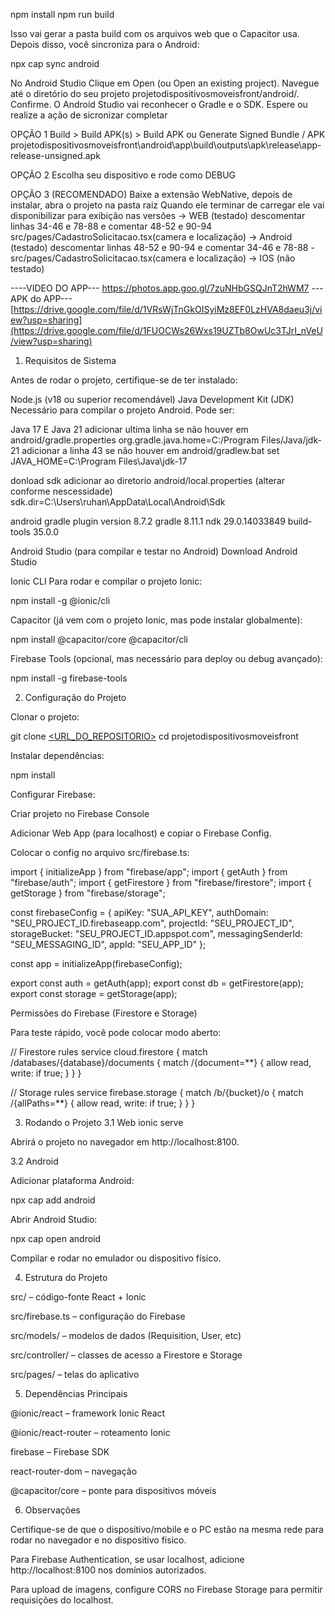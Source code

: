 npm install
npm run build

Isso vai gerar a pasta build com os arquivos web que o Capacitor usa.
Depois disso, você sincroniza para o Android:

npx cap sync android

No Android Studio
Clique em Open (ou Open an existing project).
Navegue até o diretório do seu projeto projetodispositivosmoveisfront/android/.
Confirme. O Android Studio vai reconhecer o Gradle e o SDK.
Espere ou realize a ação de sicronizar completar

OPÇÃO 1
Build > Build APK(s) > Build APK ou Generate Signed Bundle / APK
projetodispositivosmoveisfront\android\app\build\outputs\apk\release\app-release-unsigned.apk

OPÇÃO 2
Escolha seu dispositivo e rode como DEBUG

OPÇÃO 3 (RECOMENDADO)
Baixe a extensão WebNative, depois de instalar, abra o projeto na pasta raiz
Quando ele terminar de carregar ele vai disponibilizar para exibição nas versões
-> WEB (testado)
  descomentar linhas 34-46 e 78-88 e comentar 48-52 e 90-94 src/pages/CadastroSolicitacao.tsx(camera e localização) 
-> Android (testado)
  descomentar linhas 48-52 e 90-94 e comentar 34-46 e 78-88 - src/pages/CadastroSolicitacao.tsx(camera e localização)
-> IOS (não testado)

----VIDEO DO APP---
https://photos.app.goo.gl/7zuNHbGSQJnT2hWM7
---APK do APP---
[https://drive.google.com/file/d/1VRsWjTnGkOISyiMz8EF0LzHVA8daeu3j/view?usp=sharing](https://drive.google.com/file/d/1FUOCWs26Wxs19UZTb8OwUc3TJrI_nVeU/view?usp=sharing)

1. Requisitos de Sistema

Antes de rodar o projeto, certifique-se de ter instalado:

Node.js (v18 ou superior recomendável)
Java Development Kit (JDK)
Necessário para compilar o projeto Android. Pode ser:

Java 17 E Java 21
adicionar ultima linha se não houver em android/gradle.properties
org.gradle.java.home=C:/Program Files/Java/jdk-21
adicionar a linha 43 se não houver em android/gradlew.bat
set JAVA_HOME=C:\Program Files\Java\jdk-17

donload sdk
adicionar ao diretorio android/local.properties
(alterar conforme nescessidade)
sdk.dir=C\:\\Users\\ruhan\\AppData\\Local\\Android\\Sdk

android gradle plugin version 8.7.2
gradle 8.11.1
ndk 29.0.14033849
build-tools 35.0.0

Android Studio (para compilar e testar no Android)
Download Android Studio

Ionic CLI
Para rodar e compilar o projeto Ionic:

npm install -g @ionic/cli


Capacitor (já vem com o projeto Ionic, mas pode instalar globalmente):

npm install @capacitor/core @capacitor/cli


Firebase Tools (opcional, mas necessário para deploy ou debug avançado):

npm install -g firebase-tools

2. Configuração do Projeto

Clonar o projeto:

git clone [<URL_DO_REPOSITORIO>](https://github.com/RuhanDanielKremes/ProjetoDispositivosMoveis/)
cd projetodispositivosmoveisfront


Instalar dependências:

npm install


Configurar Firebase:

Criar projeto no Firebase Console

Adicionar Web App (para localhost) e copiar o Firebase Config.

Colocar o config no arquivo src/firebase.ts:

import { initializeApp } from "firebase/app";
import { getAuth } from "firebase/auth";
import { getFirestore } from "firebase/firestore";
import { getStorage } from "firebase/storage";

const firebaseConfig = {
  apiKey: "SUA_API_KEY",
  authDomain: "SEU_PROJECT_ID.firebaseapp.com",
  projectId: "SEU_PROJECT_ID",
  storageBucket: "SEU_PROJECT_ID.appspot.com",
  messagingSenderId: "SEU_MESSAGING_ID",
  appId: "SEU_APP_ID"
};

const app = initializeApp(firebaseConfig);

export const auth = getAuth(app);
export const db = getFirestore(app);
export const storage = getStorage(app);


Permissões do Firebase (Firestore e Storage)

Para teste rápido, você pode colocar modo aberto:

// Firestore rules
service cloud.firestore {
  match /databases/{database}/documents {
    match /{document=**} {
      allow read, write: if true;
    }
  }
}

// Storage rules
service firebase.storage {
  match /b/{bucket}/o {
    match /{allPaths=**} {
      allow read, write: if true;
    }
  }
}

3. Rodando o Projeto
3.1 Web
ionic serve


Abrirá o projeto no navegador em http://localhost:8100.

3.2 Android

Adicionar plataforma Android:

npx cap add android


Abrir Android Studio:

npx cap open android


Compilar e rodar no emulador ou dispositivo físico.

4. Estrutura do Projeto

src/ – código-fonte React + Ionic

src/firebase.ts – configuração do Firebase

src/models/ – modelos de dados (Requisition, User, etc)

src/controller/ – classes de acesso a Firestore e Storage

src/pages/ – telas do aplicativo

5. Dependências Principais

@ionic/react – framework Ionic React

@ionic/react-router – roteamento Ionic

firebase – Firebase SDK

react-router-dom – navegação

@capacitor/core – ponte para dispositivos móveis

6. Observações

Certifique-se de que o dispositivo/mobile e o PC estão na mesma rede para rodar no navegador e no dispositivo físico.

Para Firebase Authentication, se usar localhost, adicione http://localhost:8100 nos domínios autorizados.

Para upload de imagens, configure CORS no Firebase Storage para permitir requisições do localhost.
